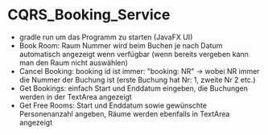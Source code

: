 # CQRS_Booking_Service
- gradle run um das Programm zu starten (JavaFX UI)
- Book Room: Raum Nummer wird beim Buchen je nach Datum automatisch angezeigt wenn verfügbar (wenn bereits vergeben kann man den Raum nicht auswählen)
- Cancel Booking: booking id ist immer: "booking: NR"  -> wobei NR immer die Nummer der Buchung ist (erste Buchung hat Nr: 1, zweite Nr 2 etc.)
- Get Bookings: einfach Start und Enddatum eingeben, die Buchungen werden in der TextArea angezeigt
- Get Free Rooms: Start und Enddatum sowie gewünschte Personenanzahl angeben, Räume werden ebenfalls in TextArea angezeigt
